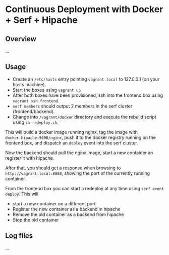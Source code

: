 Continuous Deployment with Docker + Serf + Hipache
==================================================

## Overview

...


## Usage


- Create an `/etc/hosts` entry pointing `vagrant.local` to 127.0.0.1 (on your hosts machine).
- Start the boxes using `vagrant up`
- After both boxes have been provisioned, ssh into the frontend box using `vagrant ssh frontend`.
- `serf members` should output 2 members in the serf cluster (frontend/backend).
- Change into `/vagrant/docker` directory and execute the rebuild script using `sh redeploy.sh`.

This will build a docker image running nginx, tag the image with `docker.hipache:5000/nginx`, push it
to the docker registry running on the frontend box, and dispatch an `deploy` event into the serf
cluster.

Now the backend should pull the nginx image, start a new container an register it with hipache.

After that, you should get a response when browsing to `http://vagrant.local:8888`, showing the
port of the currently running container.

From the frontend box you can start a redeploy at any time using `serf event deploy`. This will

- start a new container on a different port
- Register the new container as a backend in hipache
- Remove the old container as a backend from hipache
- Stop the old container


## Log files

...

